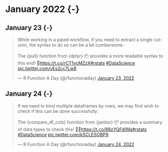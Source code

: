 # January 2022 {-}

## January 23 {-}

<blockquote class="twitter-tweet"><p lang="en" dir="ltr">While working in a piped workflow, if you need to extract a single column, the syntax to do so can be a bit cumbersome.<br><br>The {pull} function from {dplyr} 📦 provides a more readable syntax to this end! 💄<a href="https://t.co/rCT1vcMZzX">https://t.co/rCT1vcMZzX</a><a href="https://twitter.com/hashtag/rstats?src=hash&amp;ref_src=twsrc%5Etfw">#rstats</a> <a href="https://twitter.com/hashtag/DataScience?src=hash&amp;ref_src=twsrc%5Etfw">#DataScience</a> <a href="https://t.co/vEs2cc7Lw8">pic.twitter.com/vEs2cc7Lw8</a></p>&mdash; R Function A Day (@rfunctionaday) <a href="https://twitter.com/rfunctionaday/status/1485112286864109574?ref_src=twsrc%5Etfw">January 23, 2022</a></blockquote> <script async src="https://platform.twitter.com/widgets.js" charset="utf-8"></script>

## January 24 {-}

<blockquote class="twitter-tweet"><p lang="en" dir="ltr">If we need to bind multiple dataframes by rows, we may first wish to check if this can be done successfully.<br><br>The {compare_df_cols} function from {janitor} 📦 provides a summary of data types to check this! 🍎🍏<a href="https://t.co/88zYQFdIWa">https://t.co/88zYQFdIWa</a><a href="https://twitter.com/hashtag/rstats?src=hash&amp;ref_src=twsrc%5Etfw">#rstats</a> <a href="https://twitter.com/hashtag/DataScience?src=hash&amp;ref_src=twsrc%5Etfw">#DataScience</a> <a href="https://t.co/kSCLESOBP9">pic.twitter.com/kSCLESOBP9</a></p>&mdash; R Function A Day (@rfunctionaday) <a href="https://twitter.com/rfunctionaday/status/1485464161471823872?ref_src=twsrc%5Etfw">January 24, 2022</a></blockquote> <script async src="https://platform.twitter.com/widgets.js" charset="utf-8"></script>

